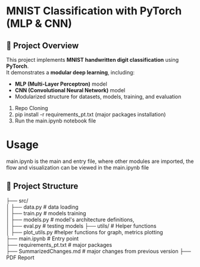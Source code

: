 # MNIST Classification with PyTorch (MLP & CNN)

## 📌 Project Overview  
This project implements **MNIST handwritten digit classification** using **PyTorch**.    
It demonstrates a **modular deep learning**, including:  
- **MLP (Multi-Layer Perceptron)** model  
- **CNN (Convolutional Neural Network)** model    
- Modularized structure for datasets, models, training, and evaluation    

1. Repo Cloning
2. pip install -r requirements_pt.txt (major packages installation)
3. Run the main.ipynb notebook file

# Usage
main.ipynb is the main and entry file, where other modules are imported, the flow and visualization can be viewed in the main.ipynb file
   
## 📂 Project Structure 
├── src/  
│ ├── data.py # data loading  
│ ├── train.py # models training  
│ ├── models.py # model's architecture definitions,  
│ ├── eval.py # testing models
├── utils/ # Helper functions  
│ ├── plot_utils.py #helper functions for graph, metrics plotting  
├── main.ipynb # Entry point  
├── requirements_pt.txt # major packages  
├── SummarizedChanges.md # major changes from previous version
├── PDF Report 
